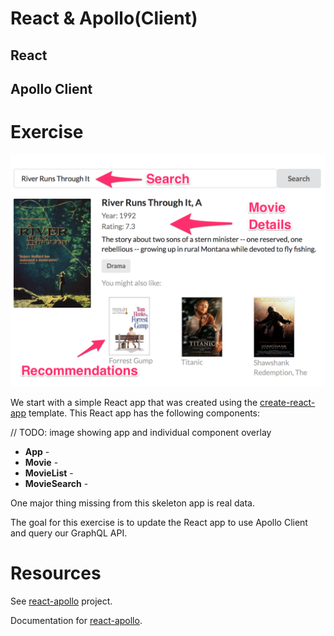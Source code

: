# React & Apollo(Client)

## React

## Apollo Client

# Exercise

![](../img/webappoverview-reqs.png)

We start with a simple React app that was created using the [create-react-app]() template. This React app has the following components:

// TODO: image showing app and individual component overlay

* **App** -
* **Movie** -
* **MovieList** -
* **MovieSearch** -


One major thing missing from this skeleton app is real data.

The goal for this exercise is to update the React app to use Apollo Client and query our GraphQL API.

# Resources

See [react-apollo](https://github.com/apollographql/react-apollo) project.

Documentation for [react-apollo](http://dev.apollodata.com/react/).

